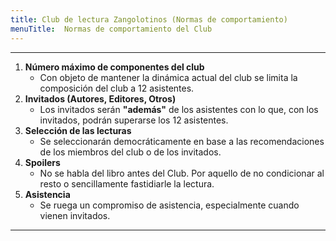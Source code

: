 ```yaml
---
title: Club de lectura Zangolotinos (Normas de comportamiento)
menuTitle:  Normas de comportamiento del Club
---
```

***
1. **Número máximo de componentes del club**
    - Con objeto de mantener la dinámica actual del club se limita la composición del club a 12 asistentes.
2. **Invitados (Autores, Editores, Otros)**
    - Los invitados serán **"además"** de los asistentes con lo que, con los invitados, podrán superarse los 12 asistentes.
3. **Selección de las lecturas**
    - Se seleccionarán democráticamente en base a las recomendaciones de los miembros del club o de los invitados.
4. **Spoilers**
    - No se habla del libro antes del Club. Por aquello de no condicionar al resto o sencillamente fastidiarle la lectura. 
5. **Asistencia**
    - Se ruega un compromiso de asistencia, especialmente cuando vienen invitados.
***
